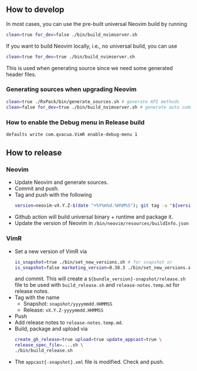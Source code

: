 ## How to develop

In most cases, you can use the pre-built universal Neovim build by running

```bash
clean=true for_dev=false ./bin/build_nvimserver.sh
```

If you want to build Neovim locally, i.e., no universal build, you can use

```bash
clean=true for_dev=true ./bin/build_nvimserver.sh
```

This is used when generating source since we need some generated header files.

### Generating sources when upgrading Neovim

```bash
clean=true ./RxPack/bin/generate_sources.sh # generate API methods
clean=false for_dev=true ./bin/build_nvimserver.sh # generate auto commands and cursor modes
```

### How to enable the Debug menu in Release build

```bash
defaults write com.qvacua.VimR enable-debug-menu 1
```

## How to release

### Neovim

* Update Neovim and generate sources.
* Commit and push.
* Tag and push with the following
    ```bash
   version=neovim-vX.Y.Z-$(date "+%Y%m%d.%H%M%S"); git tag -a "${version}" -m "${version}"; git push origin "${version}"
    ```
* Github action will build universal binary + runtime and package it.
* Update the version of Neovim in `/bin/neovim/resources/buildInfo.json`

### VimR

* Set a new version of VimR via
    ```bash
    is_snapshot=true ./bin/set_new_versions.sh # for snapshot or
    is_snapshot=false marketing_version=0.38.3 ./bin/set_new_versions.sh # for release
    ```
  and commit. This will create a `${bundle_version}-snapshot/release.sh` file to be used
  with `build_release.sh` and `release-notes.temp.md` for release notes.
* Tag with the name
    - Snapshot: `snapshot/yyyymmdd.HHMMSS`
    - Release: `vX.Y.Z-yyyymmdd.HHMMSS`
* Push
* Add release notes to `release-notes.temp.md`.
* Build, package and upload via
    ```bash
    create_gh_release=true upload=true update_appcast=true \
    release_spec_file=....sh \
    ./bin/build_release.sh
    ```
* The `appcast{-snapshot}.xml` file is modified. Check and push.
